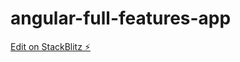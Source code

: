# angular-full-features-app

[Edit on StackBlitz ⚡️](https://stackblitz.com/edit/angular-full-features-app)